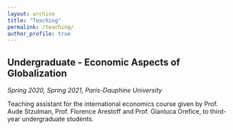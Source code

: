 ```yaml
---
layout: archive
title: "Teaching"
permalink: /teaching/ 
author_profile: true
---
```


## Undergraduate - Economic Aspects of Globalization ##
*Spring 2020, Spring 2021, Paris-Dauphine University*

Teaching assistant for the international economics course given by Prof. Aude Stzulman, Prof. Florence Arestoff and Prof. Gianluca Orefice, to third-year undergraduate students.

